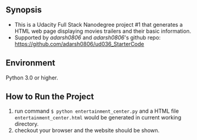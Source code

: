## Synopsis

  - This is a Udacity Full Stack Nanodegree project \#1 that generates a HTML web page displaying movies trailers and their basic information.
  - Supported by *adarsh0806* and *adarsh0806*'s github repo:  https://github.com/adarsh0806/ud036_StarterCode

## Environment

Python 3.0 or higher.

## How to Run the Project

  1. run command ```$ python entertainment_center.py``` and a HTML file ```entertainment_center.html``` would be generated in current working directory.
  2. checkout your browser and the website should be shown.
